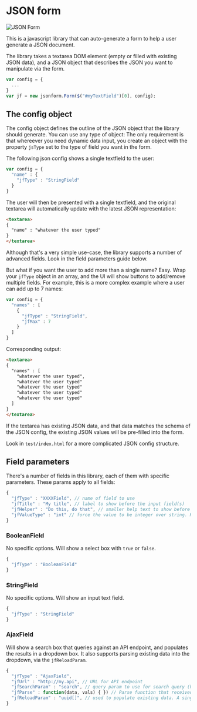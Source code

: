 # JSON form

![JSON Form](https://dmgpayxepw99m.cloudfront.net/jsonform.jpg)

This is a javascript library that can auto-generate a form to help a user generate a JSON document.

The library takes a textarea DOM element (empty or filled with existing JSON data), and a JSON object that describes the JSON you want to manipulate via the form.

```js
var config = {
  ...      
}
var jf = new jsonform.Form($("#myTextField")[0], config);
```

## The config object

The config object defines the outline of the JSON object that the library should generate. You can use any type of object: The only requirement is that whereever you need dynamic data input, you create an object with the property `jsType` set to the type of field you want in the form.

The following json config shows a single textfield to the user:

```js
var config = {
  "name" : {
    "jfType" : "StringField"
  }    
}
```

The user will then be presented with a single textfield, and the original textarea will automatically update with the latest JSON representation:

```html
<textarea>
{
  "name" : "whatever the user typed"
}
</textarea>
```

Although that's a very simple use-case, the library supports a number of advanced fields. Look in the field parameters guide below.

But what if you want the user to add more than a single name? Easy. Wrap your `jfType` object in an array, and the UI will show buttons to add/remove multiple fields. For example, this is a more complex example where a user can add up to 7 names:

```js
var config = {
  "names" : [
    {
      "jfType" : "StringField",
      "jfMax" : 7
    }
  ]    
}
```

Corresponding output:

```html
<textarea>
{
  "names" : [
    "whatever the user typed",
    "whatever the user typed"
    "whatever the user typed"
    "whatever the user typed"
    "whatever the user typed"
  ]
}
</textarea>
```

If the textarea has existing JSON data, and that data matches the schema of the JSON config, the existing JSON values will be pre-filled into the form.

Look in `test/index.html` for a more complicated JSON config structure.

## Field parameters

There's a number of fields in this library, each of them with specific parameters. These params apply to all fields:

```js
{
  "jfType" : "XXXXField", // name of field to use
  "jfTitle" : "My title", // label to show before the input field(s)
  "jfHelper" : "Do this, do that", // smaller help text to show before the input field(s)
  "jfValueType" : "int" // force the value to be integer over string. Helpful for text input, etc.
}
```

### BooleanField

No specific options. Will show a select box with `true` or `false`.

```js
{
  "jfType" : "BooleanField"
}
```

### StringField

No specific options. Will show an input text field.

```js
{
  "jfType" : "StringField"
}
```

### AjaxField

Will show a search box that queries against an API endpoint, and populates the results in a dropdown box. It also supports parsing existing data into the dropdown, via the `jfReloadParam`.

```js
{
  "jfType" : "AjaxField",
  "jfUrl" : "http://my.api", // URL for API endpoint
  "jfSearchParam" : "search", // query param to use for search query (http://my.api?search=QUERY)
  "jfParse" : function(data, vals) { }) // Parse function that received the API response, and should return an array of [value, label] for the select box. Takes an optional parameter with single values from existing JSON, to use for sorting. Look in test/index.html for an example. 
  "jfReloadParam" : "uuid[]", // used to populate existing data. A single request will be made with all values set to this array param, and the parse function will be used to populate the fields from the response. Look in test/index.html for an example.
}
```



